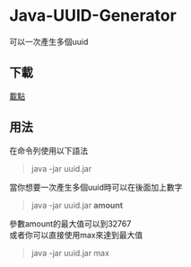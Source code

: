 # Java-UUID-Generator
可以一次產生多個uuid
## 下載
<a href="https://github.com/ben99933/Java-UUID-Generator/releases">載點</a>
## 用法
在命令列使用以下語法
>java -jar uuid.jar
<p>
  當你想要一次產生多個uuid時可以在後面加上數字
</p>

>java -jar uuid.jar **amount**

<p>
 參數amount的最大值可以到32767<br>
  或者你可以直接使用max來達到最大值
</p>

>java -jar uuid.jar max
